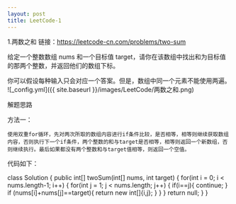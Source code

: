 ```yaml
---
layout: post
title: LeetCode-1
---
```


1.两数之和
链接：https://leetcode-cn.com/problems/two-sum

给定一个整数数组 nums 和一个目标值 target，请你在该数组中找出和为目标值的那两个整数，并返回他们的数组下标。

你可以假设每种输入只会对应一个答案。但是，数组中同一个元素不能使用两遍。
![_config.yml]({{ site.baseurl }}/images/LeetCode/两数之和.png)

解题思路

方法一：

	使用双重for循环，先对两次所取的数组内容进行if条件比较，是否相等，相等则继续获取数组内容，否则执行下一个if条件，两个整数的和与target是否相等，相等则返回一个新数组，否则继续执行。最后如果都没有两个整数和与target值相等，则返回一个空值。

代码如下：

class Solution {
    public int[] twoSum(int[] nums, int target) {
        for(int i = 0; i < nums.length-1; i++) {
            for(int j = 1; j < nums.length; j++) {
                if(i==j){
                    continue;
                }
                if (nums[i]+nums[j]==target){
                    return new int[]{i,j};
                }
            }
        }
    return null;
    }
}




